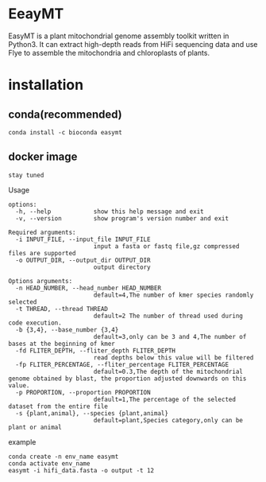# EeayMT
EasyMT is a plant mitochondrial genome assembly toolkit written in Python3. It can extract high-depth reads from HiFi sequencing data and use Flye to assemble the mitochondria and chloroplasts of plants.
# installation
## conda(recommended)
```
conda install -c bioconda easymt
```
## docker image
```
stay tuned
```
Usage
```
options:
  -h, --help            show this help message and exit
  -v, --version         show program's version number and exit

Required arguments:
  -i INPUT_FILE, --input_file INPUT_FILE
                        input a fasta or fastq file,gz compressed files are supported
  -o OUTPUT_DIR, --output_dir OUTPUT_DIR
                        output directory

Options arguments:
  -n HEAD_NUMBER, --head_number HEAD_NUMBER
                        default=4,The number of kmer species randomly selected
  -t THREAD, --thread THREAD
                        default=2 The number of thread used during code execution.
  -b {3,4}, --base_number {3,4}
                        default=3,only can be 3 and 4,The number of bases at the beginning of kmer
  -fd FLITER_DEPTH, --fliter_depth FLITER_DEPTH
                        read depths below this value will be filtered
  -fp FLITER_PERCENTAGE, --fliter_percentage FLITER_PERCENTAGE
                        default=0.3,The depth of the mitochondrial genome obtained by blast, the proportion adjusted downwards on this value.
  -p PROPORTION, --proportion PROPORTION
                        default=1,The percentage of the selected dataset from the entire file
  -s {plant,animal}, --species {plant,animal}
                        default=plant,Species category,only can be plant or animal
```
example
```
conda create -n env_name easymt
conda activate env_name
easymt -i hifi_data.fasta -o output -t 12
```
